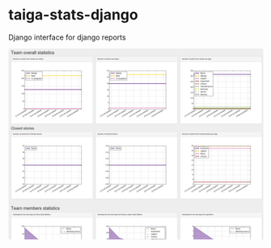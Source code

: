 # taiga-stats-django
Django interface for django reports


![Screenshot](docs/imgs/screenshot.png?raw=true "Screen")